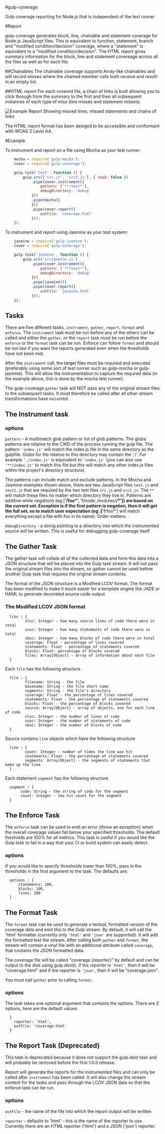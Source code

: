 #gulp-coverage

Gulp coverage reporting for Node.js that is independent of the test runner

#Report

gulp-coverage generates block, line, chainable and statement coverage for Node.js JavaScript files. This is equivalent to function, statement, branch and "modified condition/decision" coverage, where a "statement" is equivalent to a "modified condition/decision". The HTML report gives summary information for the block, line and statement covereage across all the files as well as for each file.

##Chainables
The chainable coverage supports Array-like chainables and will record misses where the chained member calls both receive and result-in an empty list.

##HTML report
For each covered file, a chain of links is built allowing you to click through from the summary to the first and then all subsequent instances of each type of miss (line misses and statement misses).

![Example Report Showing missed lines, missed statements and chains of links](https://github.com/dylanb/gulp-coverage/raw/master/screenshots/gulp-coverage.png "Example Report")

The HTML report format has been desiged to be accessible and conformant with WCAG 2 Level AA.

#Example

To instrument and report on a file using Mocha as your test runner:

```js
    mocha = require('gulp-mocha');
    cover = require('gulp-coverage');

    gulp.task('test', function () {
        gulp.src(['src.js', 'src2.js'], { read: false })
            .pipe(cover.instrument({
                pattern: ['**/test*'],
                debugDirectory: 'debug'
            }))
            .pipe(mocha({
            }))
            .pipe(cover.report({
                outFile: 'coverage.html'
            }));
    });
```

To instrument and report using Jasmine as your test system:

```js
    jasmine = require('gulp-jasmine');
    cover = require('gulp-coverage');

    gulp.task('jasmine', function () {
        gulp.src('srcjasmine.js')
            .pipe(cover.instrument({
                pattern: ['**/test*'],
                debugDirectory: 'debug'
            }))
            .pipe(jasmine())
            .pipe(cover.report({
                outFile: 'jasmine.html'
            }));
    });
```

## Tasks

There are five different tasks, `instrument`, `gather`, `report`, `format` and `enforce`. The `instrument` task must be run before any of the others can be called and either the `gather`, or the `report` task must be run before the `enforce` or the `format` task can be run. Enforce can follow `format` and should be run last if you want the reports generated even when the thresholds have not been met.

After the `instrument` call, the target files must be required and executed (preferably using some sort of test runner such as gulp-mocha or gulp-jasmine). This will allow the instrumentation to capture the required data (in the example above, this is done by the mocha test runner).

The gulp-coverage `gather` task will NOT pass any of the original stream files to the subsequent tasks. It must therefore be called after all other stream transformations have occurred.

## The Instrument task

### options

`pattern` - A multimatch glob pattern or list of glob patterns. The globa patterns are relative to the CWD of the process running the gulp file. The pattern `'index.js'` will match the index.js file in the same directory as the gulpfile. Globs for file relative to this directory may contain the './'. For example `'./index.js'` is equivalent to `'index.js'` (you can also use `'**/index.js'` to match this file but this will match any other index.js files within the project's directory structure).

The patterns can include match and exclude patterns. In the Mocha and Jasmine examples shown above, there are two JavaScript files `test.js` and `test2.js` that are required by the two test files `src.js` and `src2.js`. The `**` will match these files no matter which directory they live in. Patterns are additive while negations (eg ['**/foo*', '!**/node_modules/**/*']) are based on the current set. Exception is if the first pattern is negation, then it will get the full set, so to match user expectation (eg. ['!**/foo*'] will match everything except a file with foo in its name). Order matters. 

`debugDirectory` - a string pointing to a directory into which the instrumented source will be written. This is useful for debugging gulp-coverage itself

## The Gather Task

The gather task will collate all of the collected data and form this data into a JSON structure that will be placed into the Gulp task stream. It will not pass the original stream files into the stream, so gather cannot be used before another Gulp task that requires the original stream contents.

The format of the JSON structure is a Modified LCOV format. The format has been modified to make it much easier for a template engine like JADE or HAML to generate decorated source code output.

### The Modified LCOV JSON format

```
  lcov : {
         sloc: Integer - how many source lines of code there were in total
         ssoc: Integer - how many statements of code there were in total
         sboc: Integer - how many blocks of code there were in total
         coverage: Float - percentage of lines covered
         statements: Float - percentage of statements covered
         blocks: Float: percentage of blocks covered
         files: Array[Object] - array of information about each file
  }
```

Each `file` has the following structure

```
  file : {
         filename: String - the file
         basename: String - the file short name
         segments: String - the file's directory
         coverage: Float - the percentage of lines covered
         statements: Float - the percentage of statements covered
         blocks: Float - the percentage of blocks covered
         source: Array[Object] - array of objects, one for each line of code
         sloc: Integer - the number of lines of code
         ssoc: Integer - the number of statements of code
         sboc: Integer - the number of blocks of code
  }
```

Source contains `line` objects which have the following structure
```
  line : {
         count: Integer - number of times the line was hit
         statements: Float - the percentage of statements covered
         segments: Array[Object] - the segments of statements that make up the line
  }
```

Each statement `segment` has the following structure
```
  segment : {
       code: String - the string of code for the segment
       count: Integer - the hit count for the segment
  }
```

## The Enforce Task

The `enforce` task can be used to emit an error (throw an exception) when the overall coverage values fall below your specified thresholds. The default thesholds are 100% for all metrics. This task is useful if you would like the Gulp task to fail in a way that your CI or build system can easily detect.

### options

If you would like to specify thresholds lower than 100%, pass in the thresholds in the first argument to the task. The defaults are:

```
  options : {
      statements: 100,
      blocks: 100,
      lines: 100
  }
```
## The Format Task

The `format` task can be used to generate a textual, formatted version of the coverage data and emit this to the Gulp stream. By default, it will call the 'html' formatter (currently only `'html'` and `'json'` are supported). It will add the formatted text the stream. After calling both `gather` and `format`, the stream will contain a vinyl file with an additional attribute called `coverage`, that contains the JSON formatted data.

The coverage file will be called "coverage.{reporter}" by default and can be output to the disk using gulp.dest(). if the reporter is `'html'`, then it will be "coverage.html" and if the reporter is `'json'`, then it will be "coverage.json".

You must call `gather` prior to calling `format`.

### options

The task takes one optional argument that contains the options. There are 2 options, here are the default values:

```
  {
    reporter: 'html',
    outFile: 'coverage.html'
  }
```

## The Report Task (Deprecated)

This task is deprecated because it does not support the gulp.dest task and will probably be removed before the first 1.0.0 release.

Report will generate the reports for the instrumented files and can only be called after `instrument` has been called. It will also change the stream content for the tasks and pass through the LCOV JSON data so that the enforce task can be run.

### options

`outFile` - the name of the file into which the report output will be written

`reporter` - defaults to 'html' - this is the name of the reporter to use. Currently there are an HTML reporter ('html') and a JSON ('json') reporter.

